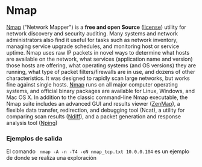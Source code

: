 # Nmap

[Nmap](https://nmap.org) ("Network Mapper") is a <b>free and open Source</b> ([license](https://nmap.org/npsl)) utility for network discovery and security auditing. Many systems and network administrators also find it useful for tasks such as network inventory, managing service upgrade schedules, and monitoring host or service uptime. Nmap uses raw IP packets in novel ways to determine what hosts are available on the network, what services (application name and version) those hosts are offering, what operating systems (and OS versions) they are running, what type of packet filters/firewalls are in use, and dozens of other characteristics. It was designed to rapidly scan large networks, but works fine against single hosts. [Nmap](https://nmap.org) runs on all major computer operating systems, and official binary packages are available for Linux, Windows, and Mac OS X. In addition to the classic command-line Nmap executable, the Nmap suite includes an advanced GUI and results viewer ([ZenMap](https://nmap.org/zenmap)), a flexible data transfer, redirection, and debugging tool (Ncat), a utility for comparing scan results ([Ndiff](https://nmap.org/ndiff)), and a packet generation and response analysis tool ([Nping](https://nmap.org/nping))

### Ejemplos de salida

El comando ``` nmap -A -n -T4 -oN nmap_tcp.txt 10.0.0.104``` es un ejemplo de donde se realiza una exploración 

